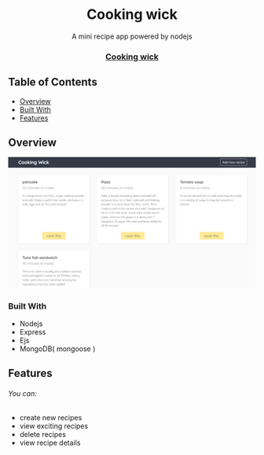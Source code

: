 <h1 align="center">Cooking wick</h1>
<p align="center"> A mini recipe app powered by nodejs</p>

<div align="center">
  <h3>
    <a href="#">
      Cooking wick 
    </a>
  </h3>
</div>

<!-- TABLE OF CONTENTS -->

## Table of Contents

- [Overview](#overview)
- [Built With](#built-with)
- [Features](#features)

<!-- OVERVIEW -->

## Overview

![screenshot](https://raw.githubusercontent.com/Im-Hassan-wd/cooking-wick-/master/public/image.PNG)

### Built With

<!-- This section should list any major frameworks that you built your project using. Here are a few examples.-->

- Nodejs
- Express
- Ejs
- MongoDB( mongoose )

## Features

<!-- List the features of your application or follow the template. Don't share the figma file here :) -->
###### You can:
- create new recipes
- view exciting recipes
- delete recipes
- view recipe details
